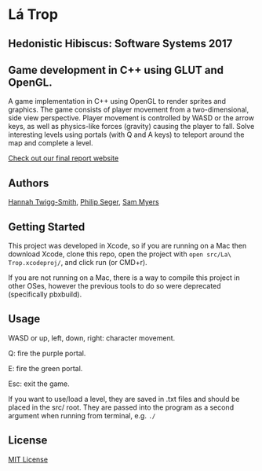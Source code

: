 # Lá Trop
## Hedonistic Hibiscus: Software Systems 2017

## Game development in C++ using GLUT and OpenGL.

A game implementation in C++ using OpenGL to render sprites and graphics. The game consists of player movement from a two-dimensional, side view perspective. Player movement is controlled by WASD or the arrow keys, as well as physics-like forces (gravity) causing the player to fall. Solve interesting levels using portals (with Q and A keys) to teleport around the map and complete a level.

[Check out our final report website](https://hannahtwiggsmith.github.io/SoftSysHedonisticHibiscus/)

## Authors
[Hannah Twigg-Smith](https://github.com/hannahtwiggsmith), [Philip Seger](https://github.com/segerphilip), [Sam Myers](https://github.com/sammyers)

## Getting Started

This project was developed in Xcode, so if you are running on a Mac then download Xcode, clone this repo, open the project with `open src/La\ Trop.xcodeproj/`, and click run (or CMD+r).

If you are not running on a Mac, there is a way to compile this project in other OSes, however the previous tools to do so were deprecated (specifically pbxbuild).

## Usage
WASD or up, left, down, right: character movement.

Q: fire the purple portal.

E: fire the green portal.

Esc: exit the game.

If you want to use/load a level, they are saved in .txt files and should be placed in the src/ root. They are passed into the program as a second argument when running from terminal, e.g. `./`

## License
[MIT License](https://github.com/hannahtwiggsmith/SoftSysHedonisticHibiscus/blob/master/LICENSE)
